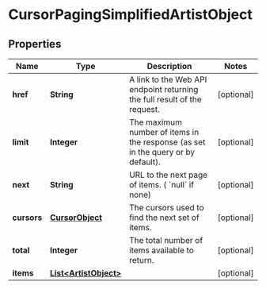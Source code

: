 

# CursorPagingSimplifiedArtistObject


## Properties

| Name | Type | Description | Notes |
|------------ | ------------- | ------------- | -------------|
|**href** | **String** | A link to the Web API endpoint returning the full result of the request. |  [optional] |
|**limit** | **Integer** | The maximum number of items in the response (as set in the query or by default). |  [optional] |
|**next** | **String** | URL to the next page of items. ( &#x60;null&#x60; if none) |  [optional] |
|**cursors** | [**CursorObject**](CursorObject.md) | The cursors used to find the next set of items. |  [optional] |
|**total** | **Integer** | The total number of items available to return. |  [optional] |
|**items** | [**List&lt;ArtistObject&gt;**](ArtistObject.md) |  |  [optional] |



